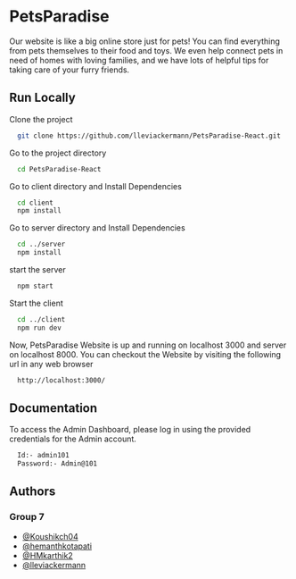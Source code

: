 
# PetsParadise

Our website is like a big online store just for pets! You can find everything from pets themselves to their food and toys. We even help connect pets in need of homes with loving families, and we have lots of helpful tips for taking care of your furry friends.




## Run Locally

Clone the project

```bash
  git clone https://github.com/lleviackermann/PetsParadise-React.git
```

Go to the project directory

```bash
  cd PetsParadise-React
```

Go to client directory and Install Dependencies

```bash
  cd client
  npm install
```

Go to server directory and Install Dependencies

```bash
  cd ../server
  npm install
```

start the server

```bash
  npm start
```

Start the client 

```bash
  cd ../client
  npm run dev
```

Now, PetsParadise Website is up and running on localhost 3000 and server on localhost 8000.
You can checkout the Website by visiting the following url in any web browser

```bash
  http://localhost:3000/
```


## Documentation

To access the Admin Dashboard, please log in using the provided credentials for the Admin account.

```bash
  Id:- admin101
  Password:- Admin@101
```

## Authors

### Group 7
- [@Koushikch04](https://github.com/Koushikch04)
- [@hemanthkotapati](https://github.com/hemanthkotapati)
- [@HMkarthik2](https://github.com/HMkarthik2)
- [@lleviackermann](https://github.com/lleviackermann)

